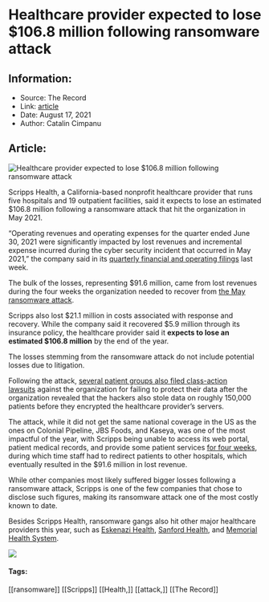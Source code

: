 # Healthcare provider expected to lose $106.8 million following ransomware attack
### 

## Information:
+ Source: The Record
+ Link: [article](https://therecord.media/healthcare-provider-expected-to-lose-106-8-million-following-ransomware-attack/)
+ Date: August 17, 2021
+ Author: Catalin Cimpanu


## Article:
![Healthcare provider expected to lose $106.8 million following ransomware attack](https://therecord.media/wp-content/uploads/2021/05/hospital.jpg)

Scripps Health, a California-based nonprofit healthcare provider that runs five hospitals and 19 outpatient facilities, said it expects to lose an estimated $106.8 million following a ransomware attack that hit the organization in May 2021.


“Operating revenues and operating expenses for the quarter ended June 30, 2021 were significantly impacted by lost revenues and incremental expense incurred during the cyber security incident that occurred in May  2021,” the company said in its [quarterly financial and operating filings](https://emma.msrb.org/MarketActivity/ContinuingDisclosureDetails/P11155290) last week.


The bulk of the losses, representing $91.6 million, came from lost revenues during the four weeks the organization needed to recover from [the May ransomware attack](https://www.sandiegouniontribune.com/breaking/story/2021-05-02/scripps-hospitals-it-by-it-security-incident-but-patient-care-go).


Scripps also lost $21.1 million in costs associated with response and recovery. While the company said it recovered $5.9 million through its insurance policy, the healthcare provider said it **expects to lose an estimated $106.8 million** by the end of the year.


The losses stemming from the ransomware attack do not include potential losses due to litigation.


Following the attack, [several patient groups also filed class-action lawsuits](https://www.fiercehealthcare.com/tech/following-ransomware-attack-scripps-health-now-facing-class-action-lawsuits-over-data-breach) against the organization for failing to protect their data after the organization revealed that the hackers also stole data on roughly 150,000 patients before they encrypted the healthcare provider’s servers.


The attack, while it did not get the same national coverage in the US as the ones on Colonial Pipeline, JBS Foods, and Kaseya, was one of the most impactful of the year, with Scripps being unable to access its web portal, patient medical records, and provide some patient services [for four weeks](https://www.sandiegouniontribune.com/news/health/story/2021-05-24/scripps-enters-fourth-week-of-ransomware-pain), during which time staff had to redirect patients to other hospitals, which eventually resulted in the $91.6 million in lost revenue.


While other companies most likely suffered bigger losses following a ransomware attack, Scripps is one of the few companies that chose to disclose such figures, making its ransomware attack one of the most costly known to date.


Besides Scripps Health, ransomware gangs also hit other major healthcare providers this year, such as [Eskenazi Health](https://eu.indystar.com/story/news/health/2021/08/09/eskenazi-health-still-diversion-days-after-ransomware-attack/5546251001/), [Sanford Health](https://rapidcityjournal.com/news/local/sanford-health-targeted-by-cyber-hackers/article_81c6aed3-f654-584e-a729-90a4eaf49b1b.html), and [Memorial Health System](https://www.fiercehealthcare.com/tech/memorial-health-cancels-surgeries-reverts-to-paper-records-as-it-responds-to-cyberattack).


![](https://www-therecord.recfut.com/wp-content/uploads/2021/08/2021_0809-Ransomware-Tracker-Reported-Ransomware-Attacks-on-Healthcare-Providers-1024x655.jpg)



#### Tags:
[[ransomware]] [[Scripps]] [[Health,]] [[attack,]] [[The Record]]
